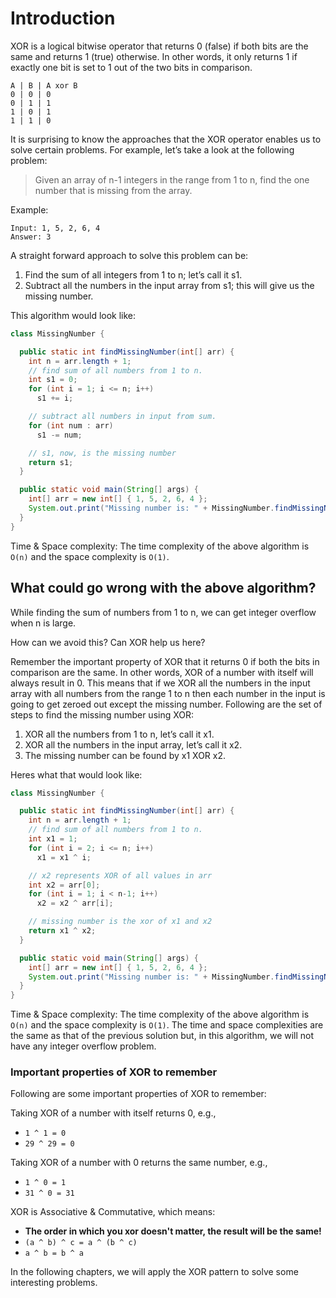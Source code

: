# Introduction
XOR is a logical bitwise operator that returns 0 (false) if both bits are the same and returns 1 (true) otherwise. In other words, it only returns 1 if exactly one bit is set to 1 out of the two bits in comparison.
```
A | B | A xor B
0 | 0 | 0
0 | 1 | 1
1 | 0 | 1
1 | 1 | 0
```
It is surprising to know the approaches that the XOR operator enables us to solve certain problems. For example, let’s take a look at the following problem:

>Given an array of n-1 integers in the range from 1 to n, find the one number that is missing from the array.

Example:
```
Input: 1, 5, 2, 6, 4
Answer: 3
```
A straight forward approach to solve this problem can be:

1. Find the sum of all integers from 1 to n; let’s call it s1.
2. Subtract all the numbers in the input array from s1; this will give us the missing number.

This algorithm would look like:
```java
class MissingNumber {

  public static int findMissingNumber(int[] arr) {
    int n = arr.length + 1;
    // find sum of all numbers from 1 to n.
    int s1 = 0;
    for (int i = 1; i <= n; i++)
      s1 += i;

    // subtract all numbers in input from sum.
    for (int num : arr)
      s1 -= num;

    // s1, now, is the missing number
    return s1;
  }

  public static void main(String[] args) {
    int[] arr = new int[] { 1, 5, 2, 6, 4 };
    System.out.print("Missing number is: " + MissingNumber.findMissingNumber(arr));
  }
}
```
Time & Space complexity: The time complexity of the above algorithm is `O(n)` and the space complexity is `O(1)`.

## What could go wrong with the above algorithm?

While finding the sum of numbers from 1 to n, we can get integer overflow when n is large.

How can we avoid this? Can XOR help us here?

Remember the important property of XOR that it returns 0 if both the bits in comparison are the same. In other words, XOR of a number with itself will always result in 0. This means that if we XOR all the numbers in the input array with all numbers from the range 1 to n then each number in the input is going to get zeroed out except the missing number. Following are the set of steps to find the missing number using XOR:

1. XOR all the numbers from 1 to n, let’s call it x1.
2. XOR all the numbers in the input array, let’s call it x2.
3. The missing number can be found by x1 XOR x2.

Heres what that would look like:
```java
class MissingNumber {

  public static int findMissingNumber(int[] arr) {
    int n = arr.length + 1;
    // find sum of all numbers from 1 to n.
    int x1 = 1;
    for (int i = 2; i <= n; i++)
      x1 = x1 ^ i;

    // x2 represents XOR of all values in arr
    int x2 = arr[0];
    for (int i = 1; i < n-1; i++)
      x2 = x2 ^ arr[i];

    // missing number is the xor of x1 and x2
    return x1 ^ x2;
  }

  public static void main(String[] args) {
    int[] arr = new int[] { 1, 5, 2, 6, 4 };
    System.out.print("Missing number is: " + MissingNumber.findMissingNumber(arr));
  }
}

```
Time & Space complexity: The time complexity of the above algorithm is `O(n)` and the space complexity is `O(1)`. The time and space complexities are the same as that of the previous solution but, in this algorithm, we will not have any integer overflow problem.

### Important properties of XOR to remember
Following are some important properties of XOR to remember:

Taking XOR of a number with itself returns 0, e.g.,
* `1 ^ 1 = 0`
* `29 ^ 29 = 0`

Taking XOR of a number with 0 returns the same number, e.g.,
* `1 ^ 0 = 1`
* `31 ^ 0 = 31`

XOR is Associative & Commutative, which means:
* **The order in which you xor doesn't matter, the result will be the same!**
* `(a ^ b) ^ c = a ^ (b ^ c)`
* `a ^ b = b ^ a`

In the following chapters, we will apply the XOR pattern to solve some interesting problems.
